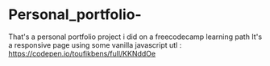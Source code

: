 # Personal_portfolio-
That's a personal portfolio project i did on a freecodecamp learning path
It's a responsive page using some vanilla javascript 
utl : https://codepen.io/toufikbens/full/KKNddOe
